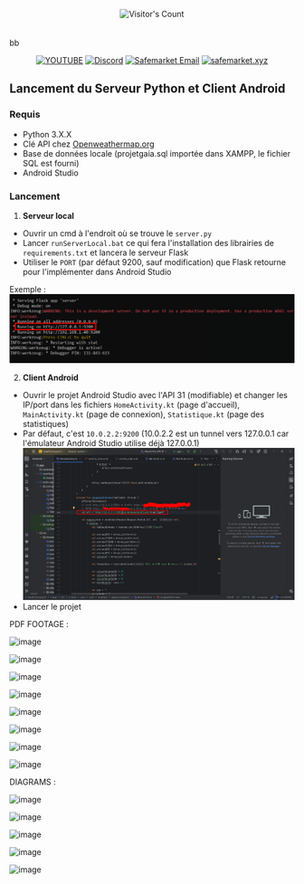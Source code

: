 <br/><br/>
<div align="center"> 
  <img src="https://profile-counter.glitch.me/Zhodisov/count.svg" alt="Visitor's Count" />
</div>
<br/><br/>
bb
<div align="center">
  
[![YOUTUBE](https://img.shields.io/badge/Youtube-fc0000?style=for-the-badge&logo=YOUTUBE&logoColor=white)](https://www.youtube.com/@Jodis974)
[![Discord](https://img.shields.io/badge/Discord-6a85b9?style=for-the-badge&logo=discord&logoColor=white)](https://safemarket.xyz/discord)
[![Safemarket Email](https://img.shields.io/badge/safemarket_email-333333?style=for-the-badge&logo=gmail&logoColor=red)](mailto:support-checkout@safemarket.xyz)
[![safemarket.xyz](https://img.shields.io/badge/safemarket.xyz-0077B5?style=for-the-badge&logo=internet&logoColor=white)](https://safemarket.xyz/)

</div>





## Lancement du Serveur Python et Client Android

### Requis
- Python 3.X.X
- Clé API chez [Openweathermap.org](https://openweathermap.org/)
- Base de données locale (projetgaia.sql importée dans XAMPP, le fichier SQL est fourni)
- Android Studio

### Lancement

1. **Serveur local**
  
- Ouvrir un cmd à l'endroit où se trouve le `server.py`
- Lancer `runServerLocal.bat` ce qui fera l'installation des librairies de `requirements.txt` et lancera le serveur Flask
- Utiliser le `PORT` (par défaut 9200, sauf modification) que Flask retourne pour l'implémenter dans Android Studio

Exemple : 
![alt text](image.png)

2. **Client Android**

- Ouvrir le projet Android Studio avec l'API 31 (modifiable) et changer les IP/port dans les fichiers `HomeActivity.kt` (page d'accueil), `MainActivity.kt` (page de connexion), `Statistique.kt` (page des statistiques)
- Par défaut, c'est `10.0.2.2:9200` (10.0.2.2 est un tunnel vers 127.0.0.1 car l'émulateur Android Studio utilise déjà 127.0.0.1) ![alt text](image-1.png)
- Lancer le projet












PDF FOOTAGE :


![image](https://github.com/user-attachments/assets/494e81dd-ae8a-4766-a10f-8fca69cf0109)

![image](https://github.com/user-attachments/assets/8a80cefb-e9ea-4da2-8867-06739636016a)

![image](https://github.com/user-attachments/assets/86b3ebda-62db-4e04-a472-76b8955fba95)

![image](https://github.com/user-attachments/assets/cc6124ec-cbb1-4a16-bdf9-4985ce0aed8e)

![image](https://github.com/user-attachments/assets/80e34903-fc29-4a56-b541-de0daec0f279)

![image](https://github.com/user-attachments/assets/bddbe3e3-ebbd-4670-ae39-792f8b17c38c)

![image](https://github.com/user-attachments/assets/e0b7ce37-c829-4f37-ac34-7ba6621e6aea)

![image](https://github.com/user-attachments/assets/76e48136-2713-4ff4-a276-d064a9e41dee)




DIAGRAMS : 

![image](https://github.com/user-attachments/assets/a74b0923-b6d0-44e2-b708-d434f1d0ef03)

![image](https://github.com/user-attachments/assets/e26a41a1-42e7-48ae-8546-504bec75b4d9)

![image](https://github.com/user-attachments/assets/97ddc2ad-337a-426b-bc41-eea3d55f8b38)

![image](https://github.com/user-attachments/assets/8d4507ff-5ecf-47d0-bae1-e65a26bd5a41)

![image](https://github.com/user-attachments/assets/a40196b2-0fe9-465c-9d58-13d77e03dcab)
